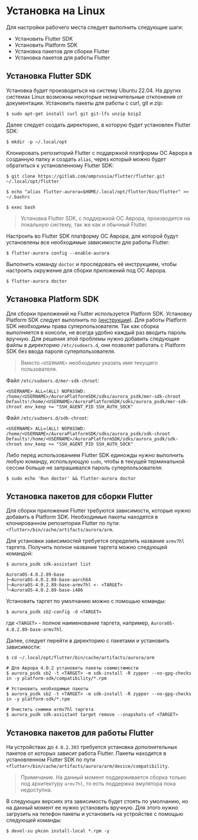 # Установка на Linux

Для настройки рабочего места следует выполнить следующие шаги:

- Установить Flutter SDK
- Установить Platform SDK
- Установка пакетов для сборки Flutter
- Установка пакетов для работы Flutter

## Установка Flutter SDK

Установка будет производиться на систему Ubuntu 22.04. На других системах Linux возможны некоторые незначительные отклонения от документации. Установить пакеты для работы с curl, git и zip:

```shell
$ sudo apt-get install curl git git-lfs unzip bzip2
```

Далее следует создать директорию, в которую будет установлен Flutter SDK:

```shell
$ mkdir -p ~/.local/opt
```

Клонировать репозиторий Flutter с поддержкой платформы ОС Аврора в созданную папку и создать `alias`, через который можно будет обратиться к установленному Flutter SDK:

```shell
$ git clone https://gitlab.com/omprussia/flutter/flutter.git ~/.local/opt/flutter

$ echo "alias flutter-aurora=$HOME/.local/opt/flutter/bin/flutter" >> ~/.bashrc

$ exec bash  
```  

> Установка Flutter SDK, с поддержкой ОС Аврора, производится на локальную систему, так же как и обычный Flutter.

Настроить во Flutter SDK платформу ОС Аврора, для которой будут установлены все необходимые зависимости для работы Flutter:

```shell
$ flutter-aurora config --enable-aurora
``` 

Выполнить команду `doctor` и проследовать её инструкциям, чтобы настроить окружение для сборки приложений под ОС Аврора.

```shell
$ flutter-aurora doctor
```

## Установка Platform SDK  

Для сборки приложений на Flutter используется Platform SDK. Установку Platform SDK следует выполнить по [(инструкции)](https://developer.auroraos.ru/doc/software_development/psdk/setup). Для работы Platform SDK необходимы права суперпользователя. Так как сборка выполняется в консоли, не всегда удобно каждый раз вводить пароль вручную. Для решения этой проблемы нужно добавить следующие файлы в директорию `/etc/sudoers.d`, они позволят работать с Platform SDK без ввода пароля суперпользователя.

> Вместо `<USERNAME>` необходимо указать имя текущего пользователя.

Файл `/etc/sudoers.d/mer-sdk-chroot`:

```
<USERNAME> ALL=(ALL) NOPASSWD: /home/<USERNAME>/AuroraPlatformSDK/sdks/aurora_psdk/mer-sdk-chroot  
Defaults!/home/<USERNAME>/AuroraPlatformSDK/sdks/aurora_psdk/mer-sdk-chroot env_keep += "SSH_AGENT_PID SSH_AUTH_SOCK"  
```

Файл `/etc/sudoers.d/sdk-chroot`:

```
<USERNAME> ALL=(ALL) NOPASSWD: /home/<USERNAME>/AuroraPlatformSDK/sdks/aurora_psdk/sdk-chroot  
Defaults!/home/<USERNAME>/AuroraPlatformSDK/sdks/aurora_psdk/sdk-chroot env_keep += "SSH_AGENT_PID SSH_AUTH_SOCK"  
```

Либо перед использованием Flutter SDK единожды нужно выполнить любую команду, использующую `sudo`, чтобы в текущей терминальной сессии больше не запрашивался пароль суперпользователя: 

```shell  
$ sudo echo 'Run doctor' && flutter-aurora doctor
```

## Установка пакетов для сборки Flutter

Для сборки приложения Flutter требуются зависимости, которые нужно добавить в Platform SDK. Необходимые пакеты находятся в клонированном репозитории Flutter по пути: `<flutter>/bin/cache/artifacts/aurora/arm`.

Для установки зависимостей требуется определить название `armv7hl` таргета. Получить полное название таргета можно следующей командой:

```shell
$ aurora_psdk sdk-assistant list 

AuroraOS-4.0.2.89-base  
├─AuroraOS-4.0.2.89-base-aarch64  
├─AuroraOS-4.0.2.89-base-armv7hl <- <TARGET>  
└─AuroraOS-4.0.2.89-base-i486  
```

Установить таргет по умолчанию можно с помощью команды:

```shell
$ aurora_psdk sb2-config -d <TARGET>
```

где `<TARGET>` - полное наименование таргета, например, `AuroraOS-4.0.2.89-base-armv7hl`.

Далее, следует перейти в директорию с пакетами и установить зависимости:

```shell  
$ cd ~/.local/opt/flutter/bin/cache/artifacts/aurora/arm

# Для Аврора 4.0.2 установить пакеты совместимости
$ aurora_psdk sb2 -t <TARGET> -m sdk-install -R zypper --no-gpg-checks in -y platform-sdk/compatibility/*.rpm

# Установить необходимые пакеты
$ aurora_psdk sb2 -t <TARGET> -m sdk-install -R zypper --no-gpg-checks in -y platform-sdk/*.rpm

# Очистить снимки armv7hl таргета
$ aurora_psdk sdk-assistant target remove --snapshots-of <TARGET>
```

## Установка пакетов для работы Flutter

На устройствах до `4.0.2.303` требуется установка дополнительных пакетов от которых зависит работа Flutter. Пакеты находятся в установленном Flutter SDK по пути `<flutter>/bin/cache/artifacts/aurora/arm/device/compatibility`. 

> Примечание. На данный момент поддерживается сборка только под архитектуру `armv7hl`, то есть поддержка эмулятора пока недоступна.

В следующих версиях эта зависимость будет стоять по умолчанию, но на данный момент ее нужно установить вручную. Для этого нужно загрузить на телефон пакеты и установить на устройстве с помощью следующей команды:

```
$ devel-su pkcon install-local *.rpm -y
```
